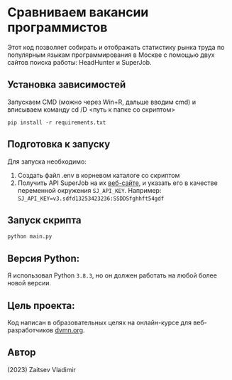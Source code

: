 # Сравниваем вакансии программистов

Этот код позволяет собирать и отображать статистику рынка труда по популярным языкам программирования в Москве с помощью двух сайтов поиска работы: HeadHunter и SuperJob.

## Установка зависимостей

Запускаем CMD (можно через Win+R, дальше вводим cmd) и вписываем команду cd /D <путь к папке со скриптом>

```
pip install -r requirements.txt
```

## Подготовка к запуску
Для запуска необходимо:
1. Создать файл .env в корневом каталоге со скриптом
2. Получить API SuperJob на их [веб-сайте](https://api.superjob.ru/), и указать его в качестве переменной окружения `SJ_API_KEY`. Например: `SJ_API_KEY=v3.sdfd13253423236:SSDDSfghhft54gdf`

## Запуск скрипта

```
python main.py
```

## Версия Python: 
Я использовал Python `3.8.3`, но он должен работать на любой более новой версии.

## Цель проекта:
Код написан в образовательных целях на онлайн-курсе для веб-разработчиков [dvmn.org](https://dvmn.org/).

## Автор
(2023) Zaitsev Vladimir
